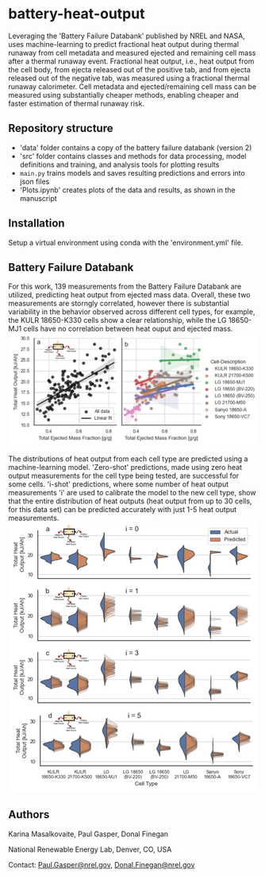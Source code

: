 # battery-heat-output
Leveraging the 'Battery Failure Databank' published by NREL and NASA, uses machine-learning to predict fractional heat output during thermal runaway from cell metadata and measured ejected and remaining cell mass after a thermal runaway event. Fractional heat output, i.e., heat output from the cell body, from ejecta released out of the positive tab, and from ejecta released out of the negative tab, was measured using a fractional thermal runaway calorimeter. Cell metadata and ejected/remaining cell mass can be measured using substantially cheaper methods, enabling cheaper and faster estimation of thermal runaway risk.

## Repository structure
- 'data' folder contains a copy of the battery failure databank (version 2)
- 'src' folder contains classes and methods for data processing, model definitions and training, and analysis tools for plotting results
- `main.py` trains models and saves resulting predictions and errors into json files
- 'Plots.ipynb' creates plots of the data and results, as shown in the manuscript

## Installation
Setup a virtual environment using conda with the 'environment.yml' file.

## Battery Failure Databank 
For this work, 139 measurements from the Battery Failure Databank are utilized, predicting heat output from ejected mass data. Overall, these two measurements are storngly correlated, however there is substantial variability in the behavior observed across different cell types, for example, the KULR 18650-K330 cells show a clear relationship, while the LG 18650-MJ1 cells have no correlation between heat ouput and ejected mass.
![battery_databank](imgs/fig_data_linreg.jpg)

The distributions of heat output from each cell type are predicted using a machine-learning model. 'Zero-shot' predictions, made using zero heat output measurements for the cell type being tested, are successful for some cells. 'i-shot' predictions, where some number of heat output measurements 'i' are used to calibrate the model to the new cell type, show that the entire distribution of heat outputs (heat output from up to 30 cells, for this data set) can be predicted accurately with just 1-5 heat output measurements.
![heat_outputs](imgs/fig_results_violins.jpg)

## Authors
Karina Masalkovaite, Paul Gasper, Donal Finegan

National Renewable Energy Lab, Denver, CO, USA

Contact: Paul.Gasper@nrel.gov, Donal.Finegan@nrel.gov
